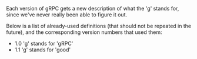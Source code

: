 Each version of gRPC gets a new description of what the 'g' stands for, since
we've never really been able to figure it out.

Below is a list of already-used definitions (that should not be repeated in the
future), and the corresponding version numbers that used them:

- 1.0 'g' stands for 'gRPC'
- 1.1 'g' stands for 'good'
